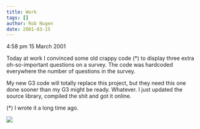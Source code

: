 ```yaml
---
title: Work
tags: []
author: Rob Nugen
date: 2001-03-15
---
```


<p class=date>4:58 pm 15 March 2001</p>

<p>Today at work I convinced some old crappy code (*) to display three extra
oh-so-important questions on a survey.  The code was hardcoded everywhere
the number of questions in the survey.</p>

<p>My new G3 code will totally replace this project, but they need this one
done sooner than my G3 might be ready.  Whatever.  I just updated the source
library, compiled the shit and got it online.</p>

<p>(*) I wrote it a long time ago.</p>

<p><img src="/images/rob/wL-ROB.gif"/></p>

